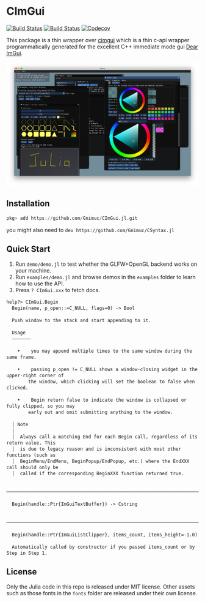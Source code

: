 # CImGui

[![Build Status](https://travis-ci.com/Gnimuc/CImGui.jl.svg?branch=master)](https://travis-ci.com/Gnimuc/CImGui.jl)
[![Build Status](https://ci.appveyor.com/api/projects/status/github/Gnimuc/CImGui.jl?svg=true)](https://ci.appveyor.com/project/Gnimuc/CImGui-jl)
[![Codecov](https://codecov.io/gh/Gnimuc/CImGui.jl/branch/master/graph/badge.svg)](https://codecov.io/gh/Gnimuc/CImGui.jl)

This package is a thin wrapper over [cimgui](https://github.com/cimgui/cimgui) which is a thin c-api wrapper programmatically generated for the excellent C++ immediate mode gui [Dear ImGui](https://github.com/ocornut/imgui).

![demo](demo/demo.png)

## Installation
```julia
pkg> add https://github.com/Gnimuc/CImGui.jl.git
```
you might also need to `dev https://github.com/Gnimuc/CSyntax.jl`

## Quick Start
1. Run `demo/demo.jl` to test whether the GLFW+OpenGL backend works on your machine.
2. Run `examples/demo.jl` and browse demos in the `examples` folder to learn how to use the API.
3. Press `? CImGui.xxx` to fetch docs.
```
help?> CImGui.Begin
  Begin(name, p_open::=C_NULL, flags=0) -> Bool

  Push window to the stack and start appending to it.

  Usage
  –––––––

    •    you may append multiple times to the same window during the same frame.

    •    passing p_open != C_NULL shows a window-closing widget in the upper-right corner of
        the window, which clicking will set the boolean to false when clicked.

    •    Begin return false to indicate the window is collapsed or fully clipped, so you may
        early out and omit submitting anything to the window.

  │ Note
  │
  │  Always call a matching End for each Begin call, regardless of its return value. This
  │  is due to legacy reason and is inconsistent with most other functions (such as
  │  BeginMenu/EndMenu, BeginPopup/EndPopup, etc.) where the EndXXX call should only be
  │  called if the corresponding BeginXXX function returned true.

  ────────────────────────────────────────────────────────────────────────────────────────────────

  Begin(handle::Ptr{ImGuiTextBuffer}) -> Cstring

  ────────────────────────────────────────────────────────────────────────────────────────────────

  Begin(handle::Ptr{ImGuiListClipper}, items_count, items_height=-1.0)

  Automatically called by constructor if you passed items_count or by Step in Step 1.
```

## License
Only the Julia code in this repo is released under MIT license. Other assets such as those fonts in the `fonts` folder are released under their own license.
